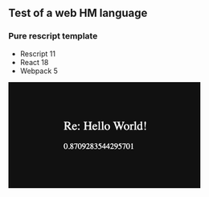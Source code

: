 ## Test of a web HM language

### Pure rescript template
- Rescript 11
- React 18
- Webpack 5

![screenshot](docs/capture.png) 

